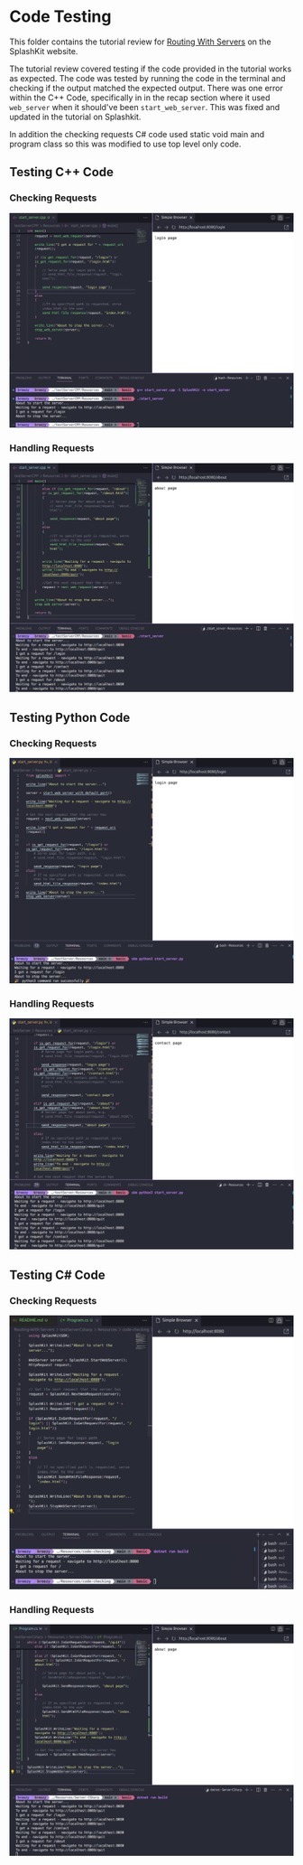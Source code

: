 # Code Testing

This folder contains the tutorial review for [Routing With Servers](https://splashkit.io/guides/networking/1-routing-with-servers/) on the SplashKit website.

The tutorial review covered testing if the code provided in the tutorial works as expected. The code was tested by running the code in the terminal and checking if the output matched the expected output. There was one error within the C++ Code, specifically in in the recap section where it used `web_server` when it should've been `start_web_server`. This was fixed and updated in the tutorial on Splashkit. 

In addition the checking requests C# code used static void main and program class so this was modified to use top level only code.

## Testing C++ Code

### Checking Requests

![Checking Requests](test-images/10request-login-cpp.png)

### Handling Requests

![Handling Requests](test-images/11handling-multiple-requests-cpp.png)

## Testing Python Code

### Checking Requests

![Checking Requests](test-images/4request-login-python.png)

### Handling Requests

![Handling Requests](test-images/5handling-multiple-requests.png)

## Testing C# Code

### Checking Requests

![Checking Requests](test-images/15request-login-csharp.png)

### Handling Requests

![Handling Requests](test-images/16handling-multiple-requests.png)